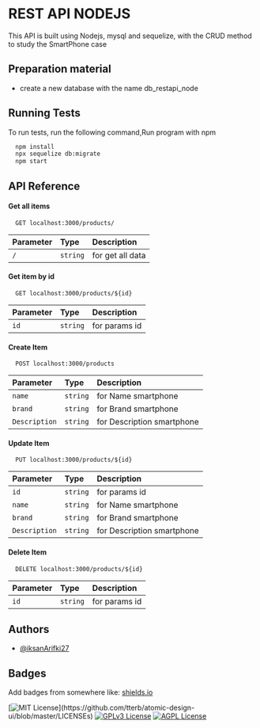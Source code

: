 
# REST API NODEJS

This API is built using Nodejs, mysql and sequelize, with the CRUD method to study the SmartPhone case

## Preparation material

- create a new database with the name db_restapi_node



## Running Tests

To run tests, run the following command,Run program with npm

```bash
  npm install
  npx sequelize db:migrate
  npm start
```


## API Reference

#### Get all items

```http
  GET localhost:3000/products/
```

| Parameter | Type     | Description                |
| :-------- | :------- | :------------------------- |
| `/` | `string` |  for get all data |

#### Get item by id

```http
  GET localhost:3000/products/${id}
```

| Parameter | Type     | Description                       |
| :-------- | :------- | :-------------------------------- |
| `id`      | `string` | for params id |

#### Create Item

```http
  POST localhost:3000/products
```

| Parameter | Type     | Description                       |
| :-------- | :------- | :-------------------------------- |
| `name`      | `string` | for Name smartphone |
| `brand`      | `string` | for Brand smartphone |
| `Description`      | `string` | for Description smartphone |

#### Update Item

```http
  PUT localhost:3000/products/${id}
```

| Parameter | Type     | Description                       |
| :-------- | :------- | :-------------------------------- |
| `id`      | `string` | for params id |
| `name`      | `string` | for Name smartphone |
| `brand`      | `string` | for Brand smartphone |
| `Description`      | `string` | for Description smartphone |

#### Delete Item

```http
  DELETE localhost:3000/products/${id}
```

| Parameter | Type     | Description                       |
| :-------- | :------- | :-------------------------------- |
| `id`      | `string` | for params id |



## Authors

- [@iksanArifki27](https://github.com/IksanArifki27)



## Badges

Add badges from somewhere like: [shields.io](https://shields.io/)

[![MIT License](https://img.shields.io/apm/l/atomic-design-ui.svg?)](https://github.com/tterb/atomic-design-ui/blob/master/LICENSEs)
[![GPLv3 License](https://img.shields.io/badge/License-GPL%20v3-yellow.svg)](https://opensource.org/licenses/)
[![AGPL License](https://img.shields.io/badge/license-AGPL-blue.svg)](http://www.gnu.org/licenses/agpl-3.0)

